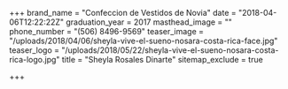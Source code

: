 +++
brand_name = "Confeccion de Vestidos de Novia"
date = "2018-04-06T12:22:22Z"
graduation_year = 2017
masthead_image = ""
phone_number = "(506) 8496-9569"
teaser_image = "/uploads/2018/04/06/sheyla-vive-el-sueno-nosara-costa-rica-face.jpg"
teaser_logo = "/uploads/2018/05/22/sheyla-vive-el-sueno-nosara-costa-rica-logo.jpg"
title = "Sheyla Rosales Dinarte"
sitemap_exclude = true

+++
